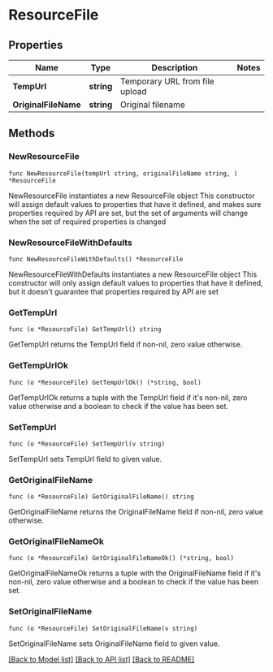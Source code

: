 # ResourceFile

## Properties

Name | Type | Description | Notes
------------ | ------------- | ------------- | -------------
**TempUrl** | **string** | Temporary URL from file upload | 
**OriginalFileName** | **string** | Original filename | 

## Methods

### NewResourceFile

`func NewResourceFile(tempUrl string, originalFileName string, ) *ResourceFile`

NewResourceFile instantiates a new ResourceFile object
This constructor will assign default values to properties that have it defined,
and makes sure properties required by API are set, but the set of arguments
will change when the set of required properties is changed

### NewResourceFileWithDefaults

`func NewResourceFileWithDefaults() *ResourceFile`

NewResourceFileWithDefaults instantiates a new ResourceFile object
This constructor will only assign default values to properties that have it defined,
but it doesn't guarantee that properties required by API are set

### GetTempUrl

`func (o *ResourceFile) GetTempUrl() string`

GetTempUrl returns the TempUrl field if non-nil, zero value otherwise.

### GetTempUrlOk

`func (o *ResourceFile) GetTempUrlOk() (*string, bool)`

GetTempUrlOk returns a tuple with the TempUrl field if it's non-nil, zero value otherwise
and a boolean to check if the value has been set.

### SetTempUrl

`func (o *ResourceFile) SetTempUrl(v string)`

SetTempUrl sets TempUrl field to given value.


### GetOriginalFileName

`func (o *ResourceFile) GetOriginalFileName() string`

GetOriginalFileName returns the OriginalFileName field if non-nil, zero value otherwise.

### GetOriginalFileNameOk

`func (o *ResourceFile) GetOriginalFileNameOk() (*string, bool)`

GetOriginalFileNameOk returns a tuple with the OriginalFileName field if it's non-nil, zero value otherwise
and a boolean to check if the value has been set.

### SetOriginalFileName

`func (o *ResourceFile) SetOriginalFileName(v string)`

SetOriginalFileName sets OriginalFileName field to given value.



[[Back to Model list]](../README.md#documentation-for-models) [[Back to API list]](../README.md#documentation-for-api-endpoints) [[Back to README]](../README.md)


